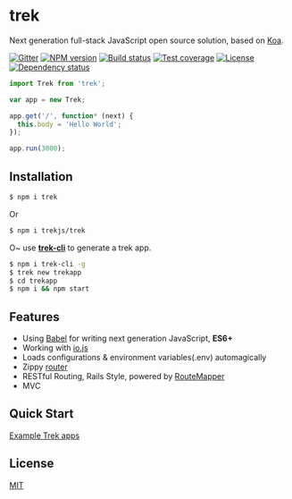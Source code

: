 # trek

Next generation full-stack JavaScript open source solution, based on [Koa][].

  [![Gitter][gitter-img]][gitter-url]
  [![NPM version][npm-img]][npm-url]
  [![Build status][travis-img]][travis-url]
  [![Test coverage][coveralls-img]][coveralls-url]
  [![License][license-img]][license-url]
  [![Dependency status][david-img]][david-url]

```js
import Trek from 'trek';

var app = new Trek;

app.get('/', function* (next) {
  this.body = 'Hello World';
});

app.run(3000);
```

## Installation

```bash
$ npm i trek
```

Or

```bash
$ npm i trekjs/trek
```


O~ use **[trek-cli][]** to generate a trek app.

```bash
$ npm i trek-cli -g
$ trek new trekapp
$ cd trekapp
$ npm i && npm start
```

## Features

  * Using [Babel][] for writing next generation JavaScript, **ES6+**
  * Working with [io.js][]
  * Loads configurations & environment variables(.env) automagically
  * Zippy [router][]
  * RESTful Routing, Rails Style, powered by [RouteMapper][]
  * MVC

## Quick Start

[Example Trek apps][]

## License

  [MIT](LICENSE)

[trek]: http://trekjs.com/
[trek-cli]: https://github.com/trekjs/trek-cli
[Koa]: http://koajs.com/
[Babel]: https://babeljs.io/
[io.js]: https://iojs.org/
[router]: https://github.com/trekjs/router
[Routemapper]: https://github.com/trekjs/route-mapper
[Example Trek apps]: https://github.com/trekjs/examples

[gitter-img]: https://badges.gitter.im/Join%20Chat.svg
[gitter-url]:https://gitter.im/trekjs/trek?utm_source=badge&utm_medium=badge&utm_campaign=pr-badge&utm_content=badge
[npm-img]: https://img.shields.io/npm/v/trek.svg?style=flat-square
[npm-url]: https://npmjs.org/package/trek
[travis-img]: https://img.shields.io/travis/trekjs/trek.svg?style=flat-square
[travis-url]: https://travis-ci.org/trekjs/trek
[coveralls-img]: https://img.shields.io/coveralls/trekjs/trek.svg?style=flat-square
[coveralls-url]: https://coveralls.io/r/trekjs/trek?branch=master
[license-img]: https://img.shields.io/badge/license-MIT-green.svg?style=flat-square
[license-url]: LICENSE
[david-img]: https://img.shields.io/david/trekjs/trek.svg?style=flat-square
[david-url]: https://david-dm.org/trekjs/trek
